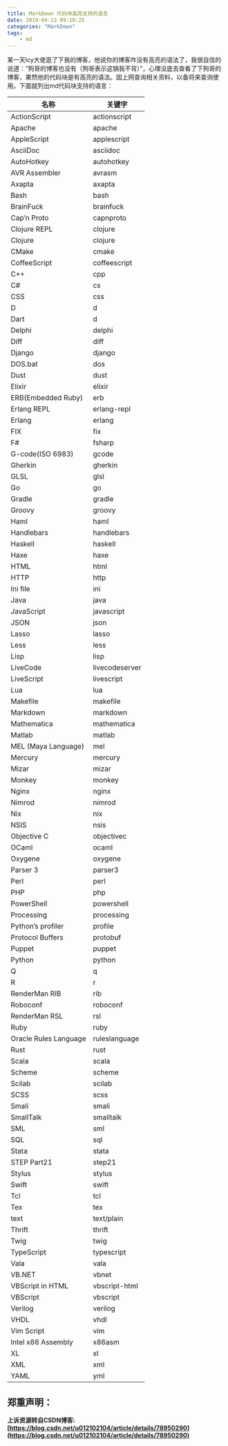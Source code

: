```yaml
---
title: MarkDown 代码块高亮支持的语言
date: 2019-04-13 09:19:25
categories: "MarkDown"
tags:
    - md
---
```

某一天Icy大佬逛了下我的博客，他说你的博客咋没有高亮的语法了，我很自信的说道：“狗哥的博客也没有（狗哥表示这锅我不背）”，心理没底去查看了下狗哥的博客，果然他的代码块是有高亮的语法。固上网查询相关资料，以备将来查询使用。下面就列出md代码块支持的语言：
<!--more--> 

| 名称                   | 关键字                  |              
| ----------------------| ------------------------|
| ActionScript     		| actionscript			  | 
| Apache				| apache				  | 
| AppleScript			| applescript	   		  | 
| AsciiDoc				| asciidoc	              | 
| AutoHotkey   			| autohotkey			  | 
| AVR Assembler		    | avrasm				  | 
| Axapta				| axapta				  | 
| Bash	    			| bash				   	  | 
| BrainFuck				| brainfuck				  | 
| Cap’n Proto			| capnproto			   	  | 
| Clojure REPL	    	| clojure				  | 
| Clojure				| clojure				  | 
| CMake					| cmake					  | 
| CoffeeScript			| coffeescript			  | 
| C++					| cpp					  | 
| C#					| cs				      | 
| CSS					| css					  | 
| D						| d					  	  | 
| Dart					| d						  | 
| Delphi				| delphi			      | 
| Diff					| diff					  | 
| Django				| django			 	  | 
| DOS.bat				| dos					  |   
| Dust					| dust				      | 
| Elixir				| elixir	              | 
| ERB(Embedded Ruby)	| erb					  | 
| Erlang REPL			| erlang-repl			  | 
| Erlang				| erlang			      | 
| FIX					| fix				      | 
| F#					| fsharp				  | 
| G-code(ISO 6983)		| gcode					  | 
| Gherkin				| gherkin			 	  | 
| GLSL	     			| glsl					  | 
| Go					| go					  | 
| Gradle				| gradle				  | 
| Groovy				| groovy			 	  | 
| Haml					| haml					  | 
| Handlebars			| handlebars			  | 
| Haskell				| haskell				  | 
| Haxe					| haxe					  | 
| HTML					| html					  | 
| HTTP					| http					  | 
| Ini file				| ini					  | 
| Java					| java					  | 
| JavaScript			| javascript			  | 
| JSON					| json					  | 
| Lasso					| lasso					  | 
| Less					| less					  | 
| Lisp					| lisp					  | 
| LiveCode				| livecodeserver		  | 
| LiveScript			| livescript			  | 
| Lua					| lua					  |   
| Makefile				| makefile				  | 
| Markdown				| markdown				  | 
| Mathematica			| mathematica			  | 
| Matlab				| matlab				  |   
| MEL (Maya Language)	| mel					  | 
| Mercury				| mercury				  | 
| Mizar					| mizar					  | 
| Monkey				| monkey				  | 
| Nginx					| nginx					  | 
| Nimrod				| nimrod				  | 
| Nix					| nix					  | 
| NSIS					| nsis					  | 
| Objective C			| objectivec			  | 
| OCaml					| ocaml					  | 
| Oxygene				| oxygene				  | 
| Parser 3				| parser3				  | 
| Perl					| perl					  | 
| PHP					| php					  | 
| PowerShell			| powershell			  | 
| Processing			| processing			  | 
| Python’s profiler 	| profile				  | 
| Protocol Buffers		| protobuf				  | 
| Puppet				| puppet				  | 
| Python				| python				  | 
| Q						| q						  | 
| R						| r						  | 
| RenderMan RIB			| rib					  | 
| Roboconf				| roboconf				  | 
| RenderMan RSL			| rsl					  | 
| Ruby					| ruby					  | 
| Oracle Rules Language	| ruleslanguage			  | 
| Rust					| rust					  | 
| Scala					| scala					  | 
| Scheme				| scheme				  | 
| Scilab				| scilab				  | 
| SCSS					| scss					  | 
| Smali					| smali					  | 
| SmallTalk				| smalltalk				  | 
| SML					| sml					  | 
| SQL					| sql					  | 
| Stata					| stata					  | 
| STEP Part21			| step21				  | 
| Stylus				| stylus				  | 
| Swift					| swift					  | 
| Tcl					| tcl					  | 
| Tex					| tex					  | 
| text					| text/plain			  | 
| Thrift				| thrift				  | 
| Twig					| twig					  | 
| TypeScript			| typescript			  | 
| Vala					| vala					  | 
| VB.NET				| vbnet					  | 
| VBScript in HTML		| vbscript-html			  | 
| VBScript				| vbscript				  | 
| Verilog				| verilog				  | 
| VHDL					| vhdl					  | 
| Vim Script			| vim					  | 
| Intel x86 Assembly	| x86asm				  | 
| XL					| xl					  | 
| XML					| xml					  | 
| YAML					| yml					  | 

## 郑重声明：
**上诉资源转自CSDN博客:[https://blog.csdn.net/u012102104/article/details/78950290](https://blog.csdn.net/u012102104/article/details/78950290)**